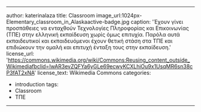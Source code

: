 
---
author: katerinalaza
title: Classroom
image_url:1024px-Elementary_classroom_in_Alaskaactive-badge.jpg
caption: 'Έχουν γίνει προσπάθειες να ενταχθούν Τεχνολογίες Πληροφορίας και Επικοινωνίας (ΤΠΕ) στην ελληνική εκπαίδευση χωρίς όμως επιτυχία. Παρόλα αυτά εκπαιδευτικοί και εκπαιδευόμενοι έχουν θετική στάση στα ΤΠΕ και επιδιώκουν την ομαλή και επιτυχή ένταξη τους στην εκπαίδευση.'
license_url: 'https://commons.wikimedia.org/wiki/Commons:Reusing_content_outside_Wikimediafbclid=IwAR3evZQFYa6yGLe69ecwyKCXLhiOu9x1UsqMR6sn38cP3fAT2xNA'
license_text: Wikimedia Commons
categories:
  - introduction
tags:
  - Classroom
  - ΤΠΕ
---
